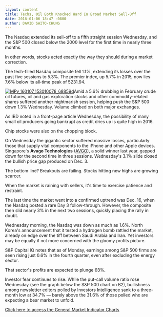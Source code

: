 ```yaml
---
layout: content
title: Techs, Oil Both Knocked Hard In Broad Market Sell-Off
date: 2016-01-06 18:47 -0800
author: DAVID SAITO-CHUNG
---
```






The Nasdaq extended its sell-off to a fifth straight session Wednesday, and the S&P 500 closed below the 2000 level for the first time in nearly three months.


In other words, stocks acted exactly the way they should during a market correction.


The tech-filled Nasdaq composite fell 1.1%, extending its losses over the past five sessions to 5.3%. The premier index, up 5.7% in 2015, now lies 7.6% below its all-time peak of 5231.94.


[![MPv_160107_153010078_68859d](http://ibdcmsprod10/wp-content/uploads/2016/01/MPv_160107_153010078_68859d.gif)](http://ibdcmsprod10/wp-content/uploads/2016/01/MPv_160107_153010078_68859d.gif)Amid a 5.6% drubbing in February crude oil futures, oil and gas exploration stocks and other commodity-related shares suffered another nightmarish session, helping push the S&P 500 down 1.3% Wednesday. Volume climbed on both major exchanges.


As IBD noted in a front-page article Wednesday, the possibility of many small oil producers going bankrupt as credit dries up is quite high in 2016.


Chip stocks were also on the chopping block.


On Wednesday the gigantic sector suffered massive losses, particularly those that supply vital components to the iPhone and other Apple devices. Singapore's **Avago Technologies** ([AVGO](https://research.investors.com/quote.aspx?symbol=AVGO)), a solid winner last year, gapped down for the second time in three sessions. Wednesday's 3.1% slide closed the bullish price gap produced on Dec. 3.


The bottom line? Breakouts are failing. Stocks hitting new highs are growing scarcer.


When the market is raining with sellers, it's time to exercise patience and restraint.


The last time the market went into a confirmed uptrend was Dec. 16, when the Nasdaq posted a rare Day 3 follow-through. However, the composite then slid nearly 3% in the next two sessions, quickly placing the rally in doubt.


Wednesday morning, the Nasdaq was down as much as 1.6%. North Korea's announcement that it tested a hydrogen bomb rattled the market, already on edge over the tiff between Saudi Arabia and Iran. Yet investors may be equally if not more concerned with the gloomy profits picture.


S&P Capital IQ notes that as of Monday, earnings among S&P 500 firms are seen rising just 0.6% in the fourth quarter, even after excluding the energy sector.


That sector's profits are expected to plunge 68%.


Investor fear continues to rise. While the put-call volume ratio rose Wednesday (see the graph below the S&P 500 chart on B2), bullishness among newsletter editors polled by Investors Intelligence sank to a three-month low at 34.7% — barely above the 31.6% of those polled who are expecting a bear market to unfold.


[Click here to access the General Market Indicator Charts](https://www.investors.com/pdf/GMI_010716.pdf).




